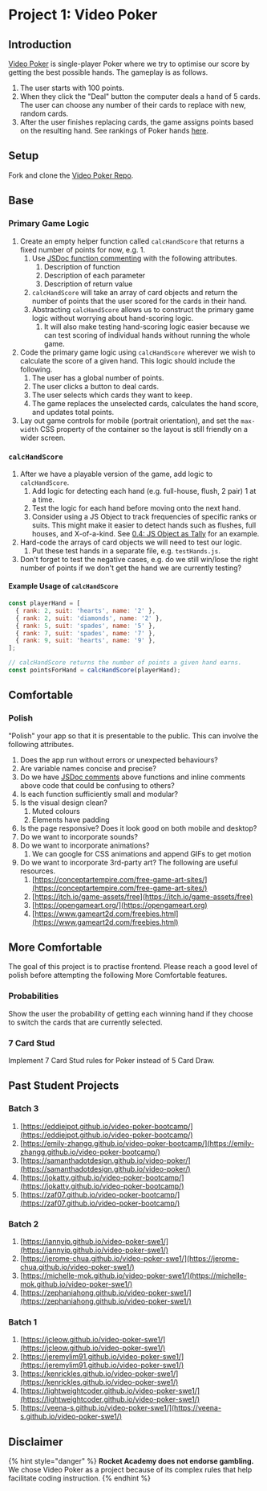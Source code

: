 # Project 1: Video Poker

## Introduction

[Video Poker](https://en.wikipedia.org/wiki/Video\_poker) is single-player Poker where we try to optimise our score by getting the best possible hands. The gameplay is as follows.

1. The user starts with 100 points.
2. When they click the "Deal" button the computer deals a hand of 5 cards. The user can choose any number of their cards to replace with new, random cards.
3. After the user finishes replacing cards, the game assigns points based on the resulting hand. See rankings of Poker hands [here](https://en.wikipedia.org/wiki/List\_of\_poker\_hands#Hand-ranking\_categories).

## Setup

Fork and clone the [Video Poker Repo](https://github.com/rocketacademy/video-poker-bootcamp).

## Base

### Primary Game Logic

1. Create an empty helper function called `calcHandScore` that returns a fixed number of points for now, e.g. 1.
   1. Use [JSDoc function commenting](../course-logistics/tools-syntax-and-glossary.md#jsdoc) with the following attributes.
      1. Description of function
      2. Description of each parameter
      3. Description of return value
   2. `calcHandScore` will take an array of card objects and return the number of points that the user scored for the cards in their hand.
   3. Abstracting `calcHandScore` allows us to construct the primary game logic without worrying about hand-scoring logic.
      1. It will also make testing hand-scoring logic easier because we can test scoring of individual hands without running the whole game.
2. Code the primary game logic using `calcHandScore` wherever we wish to calculate the score of a given hand. This logic should include the following.
   1. The user has a global number of points.
   2. The user clicks a button to deal cards.
   3. The user selects which cards they want to keep.
   4. The game replaces the unselected cards, calculates the hand score, and updates total points.
3. Lay out game controls for mobile (portrait orientation), and set the `max-width` CSS property of the container so the layout is still friendly on a wider screen.

### `calcHandScore`

1. After we have a playable version of the game, add logic to `calcHandScore`.
   1. Add logic for detecting each hand (e.g. full-house, flush, 2 pair) 1 at a time.
   2. Test the logic for each hand before moving onto the next hand.
   3. Consider using a JS Object to track frequencies of specific ranks or suits. This might make it easier to detect hands such as flushes, full houses, and X-of-a-kind. See [0.4: JS Object as Tally](../0-0-language-and-tooling/0.4-js-object-as-tally.md) for an example.
2. Hard-code the arrays of card objects we will need to test our logic.
   1. Put these test hands in a separate file, e.g. `testHands.js`.
3. Don't forget to test the negative cases, e.g. do we still win/lose the right number of points if we don't get the hand we are currently testing?

#### Example Usage of `calcHandScore`

```javascript
const playerHand = [
  { rank: 2, suit: 'hearts', name: '2' },
  { rank: 2, suit: 'diamonds', name: '2' },
  { rank: 5, suit: 'spades', name: '5' },
  { rank: 7, suit: 'spades', name: '7' },
  { rank: 9, suit: 'hearts', name: '9' },
];

// calcHandScore returns the number of points a given hand earns.
const pointsForHand = calcHandScore(playerHand);
```

## Comfortable

### Polish

"Polish" your app so that it is presentable to the public. This can involve the following attributes.

1. Does the app run without errors or unexpected behaviours?
2. Are variable names concise and precise?
3. Do we have [JSDoc comments](https://jsdoc.app/about-getting-started.html#adding-documentation-comments-to-your-code) above functions and inline comments above code that could be confusing to others?
4. Is each function sufficiently small and modular?
5. Is the visual design clean?
   1. Muted colours
   2. Elements have padding
6. Is the page responsive? Does it look good on both mobile and desktop?
7. Do we want to incorporate sounds?
8. Do we want to incorporate animations?
   1. We can google for CSS animations and append GIFs to get motion
9. Do we want to incorporate 3rd-party art? The following are useful resources.
   1. [https://conceptartempire.com/free-game-art-sites/](https://conceptartempire.com/free-game-art-sites/)
   2. [https://itch.io/game-assets/free](https://itch.io/game-assets/free)
   3. [https://opengameart.org/](https://opengameart.org)
   4. [https://www.gameart2d.com/freebies.html](https://www.gameart2d.com/freebies.html)

## More Comfortable

The goal of this project is to practise frontend. Please reach a good level of polish before attempting the following More Comfortable features.

### Probabilities

Show the user the probability of getting each winning hand if they choose to switch the cards that are currently selected.

### 7 Card Stud

Implement 7 Card Stud rules for Poker instead of 5 Card Draw.

## Past Student Projects

### Batch 3

1. [https://eddiejpot.github.io/video-poker-bootcamp/](https://eddiejpot.github.io/video-poker-bootcamp/)
2. [https://emily-zhangg.github.io/video-poker-bootcamp/](https://emily-zhangg.github.io/video-poker-bootcamp/)
3. [https://samanthadotdesign.github.io/video-poker/](https://samanthadotdesign.github.io/video-poker/)
4. [https://jokatty.github.io/video-poker-bootcamp/](https://jokatty.github.io/video-poker-bootcamp/)
5. [https://zaf07.github.io/video-poker-bootcamp/](https://zaf07.github.io/video-poker-bootcamp/)

### Batch 2

1. [https://iannyip.github.io/video-poker-swe1/](https://iannyip.github.io/video-poker-swe1/)
2. [https://jerome-chua.github.io/video-poker-swe1/](https://jerome-chua.github.io/video-poker-swe1/)
3. [https://michelle-mok.github.io/video-poker-swe1/](https://michelle-mok.github.io/video-poker-swe1/)
4. [https://zephaniahong.github.io/video-poker-swe1/](https://zephaniahong.github.io/video-poker-swe1/)

### Batch 1

1. [https://jcleow.github.io/video-poker-swe1/](https://jcleow.github.io/video-poker-swe1/)
2. [https://jeremylim91.github.io/video-poker-swe1/](https://jeremylim91.github.io/video-poker-swe1/)
3. [https://kenrickles.github.io/video-poker-swe1/](https://kenrickles.github.io/video-poker-swe1/)
4. [https://lightweightcoder.github.io/video-poker-swe1/](https://lightweightcoder.github.io/video-poker-swe1/)
5. [https://veena-s.github.io/video-poker-swe1/](https://veena-s.github.io/video-poker-swe1/)

## Disclaimer

{% hint style="danger" %}
**Rocket Academy does not endorse gambling.** We chose Video Poker as a project because of its complex rules that help facilitate coding instruction.
{% endhint %}
